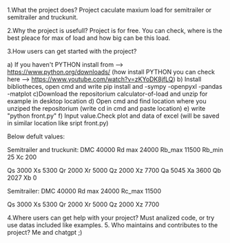 1.What the project does?
Project caculate maxium load for semitrailer or semitrailer and truckunit. 

2.Why the project is usefull?
Project is for free. You can check, where is the best pleace for max of load and how big can be this load.

3.How users can get started with the project?

 a) If you haven't PYTHON install  from --> https://www.python.org/downloads/
 (how install PYTHON you can check here --> https://www.youtube.com/watch?v=zKYoDK8jfLQ)
 b) Install bibliotheces, open cmd and write pip install and 
 -sympy
 -openpyxl
 -pandas
 -matplot
 c)Download the repositorium calculator-of-load and unzip for example in desktop location
 d) Open cmd and find location where you unziped the repositorium (write cd in cmd and paste location)
 e) write "python front.py"
 f) Input value.Check plot and data of excel (will be saved in similar location like sript front.py)

Below defult values:

Semitrailer and truckunit:
DMC	40000
Rd max	24000
Rb_max	11500
Rb_min	25
Xc	200

Qs	3000	Xs	5300
Qr	2000	Xr	5000
Qz	2000	Xz	7700
Qa	5045	Xa	3600
Qb	2027	Xb	0


Semitrailer:
DMC	40000
Rd max	24000
Rc_max	11500

Qs	3000	Xs	5300
Qr	2000	Xr	5000
Qz	2000	Xz	7700

4.Where users can get help with your project?
 Must analized code, or try use datas included like examples.
5. Who maintains and contributes to the project?
 Me and chatgpt ;)
